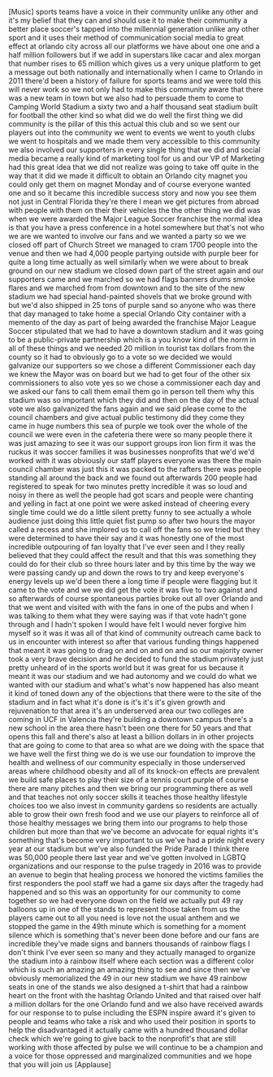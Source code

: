 
[Music]
sports teams have a voice in their
community unlike any other and it&#39;s my
belief that they can and should use it
to make their community a better place
soccer&#39;s tapped into the millennial
generation unlike any other sport and it
uses their method of communication
social media to great effect at orlando
city across all our platforms we have
about one one and a half million
followers but if we add in superstars
like cacar and alex morgan that number
rises to 65 million which gives us a
very unique platform to get a message
out both nationally and internationally
when I came to Orlando in 2011 there&#39;d
been a history of failure for sports
teams and we were told this will never
work
so we not only had to make this
community aware that there was a new
team in town but we also had to persuade
them to come to Camping World Stadium a
sixty two and a half thousand seat
stadium built for football the other
kind so what did we do well the first
thing we did community is the pillar of
this this actual this club and so we
sent our players out into the community
we went to events we went to youth clubs
we went to hospitals and we made them
very accessible to this community we
also involved our supporters in every
single thing that we did and social
media became a really kind of marketing
tool for us and our VP of Marketing had
this great idea that we did not realize
was going to take off quite in the way
that it did we made it difficult to
obtain an Orlando city magnet you could
only get them on magnet Monday and of
course everyone wanted one and so it
became this incredible success story and
now you see them not just in Central
Florida they&#39;re there I mean we get
pictures from abroad with people with
them on their their vehicles the the
other thing we did was when we were
awarded the Major League Soccer
franchise the normal idea is that you
have a press conference
in a hotel somewhere but that&#39;s not who
we are we wanted to involve our fans and
we wanted a party so we we closed off
part of Church Street we managed to cram
1700 people into the venue and then we
had 4,000 people partying outside with
purple beer for quite a long time
actually as well similarly when we were
about to break ground on our new stadium
we closed down part of the street again
and our supporters came and we marched
so we had flags banners drums smoke
flares and we marched from from downtown
and to the site of the new stadium we
had special hand-painted shovels that we
broke ground with but we&#39;d also shipped
in 25 tons of purple sand so anyone who
was there that day managed to take home
a special Orlando City container with a
memento of the day as part of being
awarded the franchise Major League
Soccer stipulated that we had to have a
downtown stadium and it was going to be
a public-private partnership which is a
you know kind of the norm in all of
these things and we needed 20 million in
tourist tax dollars from the county so
it had to obviously go to a vote so we
decided we would galvanize our
supporters so we chose a different
Commissioner each day we knew the Mayor
was on board but we had to get four of
the other six commissioners to also vote
yes so we chose a commissioner each day
and we asked our fans to call them email
them go in person tell them why this
stadium was so important which they did
and then on the day of the actual vote
we also galvanized the fans again and we
said please come to the council chambers
and give actual public testimony did
they come they came in huge numbers this
sea of purple we took over the whole of
the council we were even in the
cafeteria there were so many people
there it was just amazing to see it was
our support groups iron lion firm it was
the ruckus it was soccer families it was
businesses nonprofits that we&#39;d we&#39;d
worked with it was obviously our staff
players everyone was there the main
council chamber was just this it was
packed to the rafters there was people
standing all around the back and we
found out afterwards 200 people had
registered to speak for two minutes
pretty incredible it was so loud and
noisy in there as well the people had
got scars and people were chanting and
yelling in fact at one point we were
asked instead of cheering every single
time could we do a little silent pretty
funny to see actually a whole audience
just doing this little quiet fist pump
so after two hours the mayor called a
recess and she implored us to call off
the fans so we tried but they were
determined to have their say and it was
honestly one of the most incredible
outpouring of fan loyalty that I&#39;ve ever
seen
and I they really believed that they
could affect the result and that this
was something they could do for their
club so three hours later and by this
time by the way we were passing candy up
and down the rows to try and keep
everyone&#39;s energy levels up we&#39;d been
there a long time if people were
flagging but it came to the vote and we
we did get the vote it was five to two
against and so afterwards of course
spontaneous parties broke out all over
Orlando and that we went and visited
with with the fans in one of the pubs
and when I was talking to them what they
were saying was if that vote hadn&#39;t gone
through and I hadn&#39;t spoken I would have
felt I would never forgive him myself so
it was it was all of that kind of
community outreach came back to us in
encounter with interest so after that
various funding things happened that
meant it was going to drag on and on and
on and so our majority owner took a very
brave decision and he decided to fund
the stadium privately
just pretty unheard of in the sports
world but it was great for us because it
meant it was our stadium and we had
autonomy and we could do what we wanted
with our stadium and what&#39;s what&#39;s now
happened has also meant it kind of toned
down any of the objections that there
were to the site of the stadium and in
fact what it&#39;s done is it&#39;s it&#39;s it&#39;s
given growth and rejuvenation to that
area it&#39;s an underserved area our two
colleges are coming in UCF in Valencia
they&#39;re building a downtown campus
there&#39;s a new school in the area there
hasn&#39;t been one there for 50 years and
that opens this fall and there&#39;s also at
least a billion dollars in in other
projects that are going to come to that
area so what are we doing with the space
that we have well the first thing we do
is we use our foundation to improve the
health and wellness of our community
especially in those underserved areas
where childhood obesity and all of its
knock-on effects are prevalent we build
safe places to play their size of a
tennis court purple of course there are
many pitches and then we bring our
programming there as well and that
teaches not only soccer skills it
teaches those healthy lifestyle choices
too we also invest in community gardens
so residents are actually able to grow
their own fresh food and we use our
players to reinforce all of those
healthy messages we bring them into our
programs to help those children but more
than that we&#39;ve become an advocate for
equal rights it&#39;s something that&#39;s
become very important to us we&#39;ve had a
pride night every year at our stadium
but we&#39;ve also funded the Pride Parade I
think there was 50,000 people there last
year and we&#39;ve gotten involved in LGBTQ
organizations and our response to the
pulse tragedy in 2016 was to provide an
avenue to begin that healing process we
honored the victims families the first
responders the pool staff we had a game
six days after the tragedy had happened
and so this was an opportunity for our
community to come together so we had
everyone down on the field we actually
put 49 ray
balloons up in one of the stands to
represent those taken from us the
players came out to all you need is love
not the usual anthem and we stopped the
game in the 49th minute which is
something for a moment silence which is
something that&#39;s never been done before
and our fans are incredible they&#39;ve made
signs and banners thousands of rainbow
flags I don&#39;t think I&#39;ve ever seen so
many and they actually managed to
organize the stadium into a rainbow
itself where each section was a
different color which is such an amazing
an amazing thing to see and since then
we&#39;ve obviously memorialized the 49 in
our new stadium we have 49 rainbow seats
in one of the stands we also designed a
t-shirt that had a rainbow heart on the
front with the hashtag Orlando United
and that raised over half a million
dollars for the one Orlando fund and we
also have received awards for our
response to to pulse including the ESPN
inspire award it&#39;s given to people and
teams who take a risk and who used their
position in sports to help the
disadvantaged it actually came with a
hundred thousand dollar check which
we&#39;re going to give back to the
nonprofit&#39;s that are still working with
those affected by pulse we will continue
to be a champion and a voice for those
oppressed and marginalized communities
and we hope that you will join us
[Applause]
